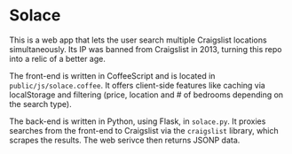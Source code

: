# Solace

This is a web app that lets the user search multiple Craigslist locations
simultaneously. Its IP was banned from Craigslist in 2013, turning this
repo into a relic of a better age.

The front-end is written in CoffeeScript and is located in
`public/js/solace.coffee`. It offers client-side features like caching via
localStorage and filtering (price, location and # of bedrooms depending on the
search type).

The back-end is written in Python, using Flask, in `solace.py`. It proxies
searches from the front-end to Craigslist via the `craigslist` library, 
which scrapes the results. The web serivce then returns JSONP data.
